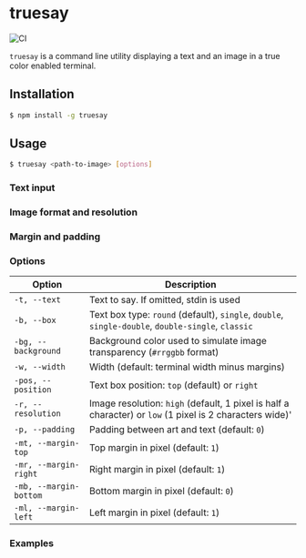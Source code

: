 # truesay

![CI](https://github.com/eliep/truesay/workflows/CI/badge.svg)

`truesay` is a command line utility displaying a text and an image in a true color enabled terminal.

## Installation

```bash
$ npm install -g truesay
```

## Usage

```bash
$ truesay <path-to-image> [options]
```

### Text input

### Image format and resolution

### Margin and padding 

### Options

Option | Description
-------| -------------
`-t, --text` | Text to say. If omitted, stdin is used
`-b, --box` | Text box type: `round` (default), `single`, `double`, `single-double`, `double-single`, `classic`
`-bg, --background` | Background color used to simulate image transparency (`#rrggbb` format)
`-w, --width` | Width (default: terminal width minus margins)
`-pos, --position` | Text box position: `top` (default) or `right`
`-r, --resolution` | Image resolution: `high` (default, 1 pixel is half a character) or `low` (1 pixel is 2 characters wide)'
`-p, --padding` | Padding between art and text (default: `0`)
`-mt, --margin-top` | Top margin in pixel (default: `1`)
`-mr, --margin-right` | Right margin in pixel (default: `1`)
`-mb, --margin-bottom` | Bottom margin in pixel (default: `0`)
`-ml, --margin-left` | Left margin in pixel (default: `1`)
 
### Examples




 